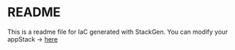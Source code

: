 # README
This is a readme file for IaC generated with StackGen.
You can modify your appStack -> [here](http://main.dev.stackgen.com/appstacks/4a4f4afe-bbf2-4006-a0f5-1fd710290244)
